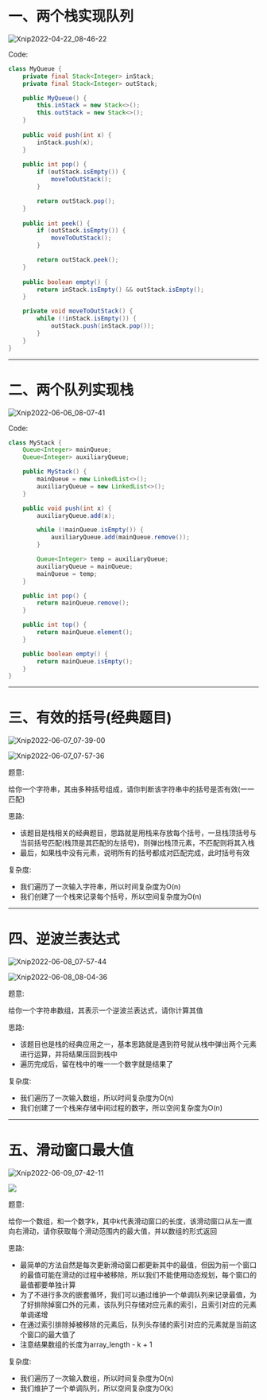 # 一、两个栈实现队列

![Xnip2022-04-22_08-46-22](Stack:Queue/Xnip2022-04-22_08-46-22.jpg)



Code:

```java
class MyQueue {
    private final Stack<Integer> inStack;
    private final Stack<Integer> outStack;

    public MyQueue() {
        this.inStack = new Stack<>();
        this.outStack = new Stack<>();
    }
    
    public void push(int x) {
        inStack.push(x);
    }
    
    public int pop() {
        if (outStack.isEmpty()) {
            moveToOutStack();
        }

        return outStack.pop();
    }
    
    public int peek() {
        if (outStack.isEmpty()) {
            moveToOutStack();
        }

        return outStack.peek();
    }
    
    public boolean empty() {
        return inStack.isEmpty() && outStack.isEmpty();
    }

    private void moveToOutStack() {
        while (!inStack.isEmpty()) {
            outStack.push(inStack.pop());
        }
    }
}
```

<hr>








# 二、两个队列实现栈

![Xnip2022-06-06_08-07-41](Stack:Queue/Xnip2022-06-06_08-07-41.jpg)



Code:

```java
class MyStack {
    Queue<Integer> mainQueue;
    Queue<Integer> auxiliaryQueue;

    public MyStack() {
        mainQueue = new LinkedList<>();
        auxiliaryQueue = new LinkedList<>();
    }

    public void push(int x) {
        auxiliaryQueue.add(x);

        while (!mainQueue.isEmpty()) {
            auxiliaryQueue.add(mainQueue.remove());
        }

        Queue<Integer> temp = auxiliaryQueue;
        auxiliaryQueue = mainQueue;
        mainQueue = temp;
    }

    public int pop() {
        return mainQueue.remove();
    }

    public int top() {
        return mainQueue.element();
    }

    public boolean empty() {
        return mainQueue.isEmpty();
    }
}
```

<hr>









# 三、有效的括号(经典题目)

![Xnip2022-06-07_07-39-00](Stack:Queue/Xnip2022-06-07_07-39-00.jpg)



![Xnip2022-06-07_07-57-36](Stack:Queue/Xnip2022-06-07_07-57-36.jpg)

题意:

给你一个字符串，其由多种括号组成，请你判断该字符串中的括号是否有效(一一匹配)



思路:

- 该题目是栈相关的经典题目，思路就是用栈来存放每个括号，一旦栈顶括号与当前括号匹配(栈顶是其匹配的左括号)，则弹出栈顶元素，不匹配则将其入栈
- 最后，如果栈中没有元素，说明所有的括号都成对匹配完成，此时括号有效



复杂度:

- 我们遍历了一次输入字符串，所以时间复杂度为O(n)
- 我们创建了一个栈来记录每个括号，所以空间复杂度为O(n)

<hr>









# 四、逆波兰表达式

![Xnip2022-06-08_07-57-44](Stack:Queue/Xnip2022-06-08_07-57-44.jpg)



![Xnip2022-06-08_08-04-36](Stack:Queue/Xnip2022-06-08_08-04-36.jpg)

题意:

给你一个字符串数组，其表示一个逆波兰表达式，请你计算其值





思路:

- 该题目也是栈的经典应用之一，基本思路就是遇到符号就从栈中弹出两个元素进行运算，并将结果压回到栈中
- 遍历完成后，留在栈中的唯一一个数字就是结果了



复杂度:

- 我们遍历了一次输入数组，所以时间复杂度为O(n)
- 我们创建了一个栈来存储中间过程的数字，所以空间复杂度为O(n)

<hr>









# 五、滑动窗口最大值

![Xnip2022-06-09_07-42-11](Stack:Queue/Xnip2022-06-09_07-42-11.jpg)



![](Stack:Queue/Xnip2022-06-09_07-59-24.jpg)

题意:

给你一个数组，和一个数字k，其中k代表滑动窗口的长度，该滑动窗口从左一直向右滑动，请你获取每个滑动范围内的最大值，并以数组的形式返回





思路:

- 最简单的方法自然是每次更新滑动窗口都更新其中的最值，但因为前一个窗口的最值可能在滑动的过程中被移除，所以我们不能使用动态规划，每个窗口的最值都要单独计算
- 为了不进行多次的嵌套循环，我们可以通过维护一个单调队列来记录最值，为了好排除掉窗口外的元素，该队列只存储对应元素的索引，且索引对应的元素单调递增
- 在通过索引排除掉被移除的元素后，队列头存储的索引对应的元素就是当前这个窗口的最大值了
- 注意结果数组的长度为array_length - k + 1





复杂度:

- 我们遍历了一次输入数组，所以时间复杂度为O(n)
- 我们维护了一个单调队列，所以空间复杂度为O(k)













